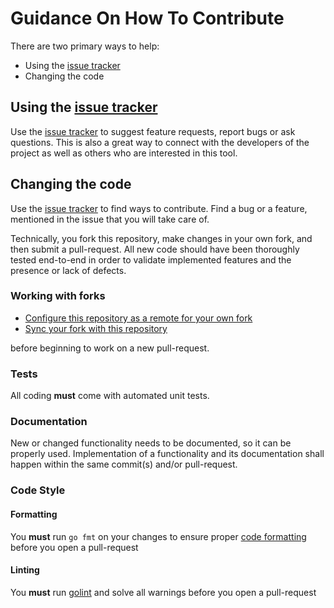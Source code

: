 # Guidance On How To Contribute

There are two primary ways to help:
* Using the [issue tracker](https://github.com/SAP/quality-continuous-traceability-monitor/issues)
* Changing the code

## Using the [issue tracker](https://github.com/SAP/quality-continuous-traceability-monitor/issues)

Use the [issue tracker](https://github.com/SAP/quality-continuous-traceability-monitor/issues) to suggest feature requests, 
report bugs or ask questions. This is also a great way to connect with the developers of the project as well as others who
are interested in this tool.

## Changing the code

Use the [issue tracker](https://github.com/SAP/quality-continuous-traceability-monitor/issues) to find ways to contribute. 
Find a bug or a feature, mentioned in the issue that you will take care of.

Technically, you fork this repository, make changes in your own fork, and then submit a pull-request. 
All new code should have been thoroughly tested end-to-end in order to validate implemented features and the presence
or lack of defects.

### Working with forks
* [Configure this repository as a remote for your own fork](https://help.github.com/articles/configuring-a-remote-for-a-fork/)
* [Sync your fork with this repository](https://help.github.com/articles/syncing-a-fork/)   

before beginning to work on a new pull-request.

### Tests
All coding **must** come with automated unit tests.

### Documentation
New or changed functionality needs to be documented, so it can be properly used.
Implementation of a functionality and its documentation shall happen within the same commit(s) and/or pull-request.

### Code Style

#### Formatting
You **must** run  `go fmt` on your changes to ensure proper [code formatting](https://golang.org/doc/effective_go.html#formatting) before you open a pull-request

#### Linting
You **must** run [golint](https://github.com/golang/lint) and solve all warnings before you open a pull-request

